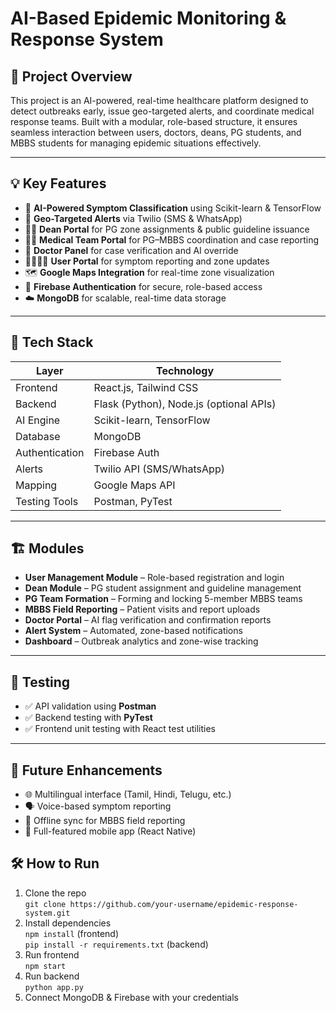 # AI-Based Epidemic Monitoring & Response System

## 📌 Project Overview

This project is an AI-powered, real-time healthcare platform designed to detect outbreaks early, issue geo-targeted alerts, and coordinate medical response teams. Built with a modular, role-based structure, it ensures seamless interaction between users, doctors, deans, PG students, and MBBS students for managing epidemic situations effectively.

---

## 💡 Key Features

- 🧠 **AI-Powered Symptom Classification** using Scikit-learn & TensorFlow
- 📍 **Geo-Targeted Alerts** via Twilio (SMS & WhatsApp)
- 🧑‍⚕️ **Dean Portal** for PG zone assignments & public guideline issuance
- 🧑‍🎓 **Medical Team Portal** for PG–MBBS coordination and case reporting
- 🧾 **Doctor Panel** for case verification and AI override
- 👨‍👩‍👧‍👦 **User Portal** for symptom reporting and zone updates
- 🗺️ **Google Maps Integration** for real-time zone visualization
- 🔐 **Firebase Authentication** for secure, role-based access
- ☁️ **MongoDB** for scalable, real-time data storage

---

## 🔧 Tech Stack

| Layer           | Technology                              |
|----------------|------------------------------------------|
| Frontend       | React.js, Tailwind CSS                   |
| Backend        | Flask (Python), Node.js (optional APIs)  |
| AI Engine      | Scikit-learn, TensorFlow                 |
| Database       | MongoDB                                  |
| Authentication | Firebase Auth                            |
| Alerts         | Twilio API (SMS/WhatsApp)                |
| Mapping        | Google Maps API                          |
| Testing Tools  | Postman, PyTest                          |

---

## 🏗️ Modules

- **User Management Module** – Role-based registration and login
- **Dean Module** – PG student assignment and guideline management
- **PG Team Formation** – Forming and locking 5-member MBBS teams
- **MBBS Field Reporting** – Patient visits and report uploads
- **Doctor Portal** – AI flag verification and confirmation reports
- **Alert System** – Automated, zone-based notifications
- **Dashboard** – Outbreak analytics and zone-wise tracking

---

## 🧪 Testing

- ✅ API validation using **Postman**
- ✅ Backend testing with **PyTest**
- ✅ Frontend unit testing with React test utilities

---

## 🚀 Future Enhancements

- 🌐 Multilingual interface (Tamil, Hindi, Telugu, etc.)
- 🗣️ Voice-based symptom reporting
- 📶 Offline sync for MBBS field reporting
- 📲 Full-featured mobile app (React Native)

## 🛠️ How to Run

1. Clone the repo  
   `git clone https://github.com/your-username/epidemic-response-system.git`
2. Install dependencies  
   `npm install` (frontend)  
   `pip install -r requirements.txt` (backend)
3. Run frontend  
   `npm start`
4. Run backend  
   `python app.py`
5. Connect MongoDB & Firebase with your credentials




